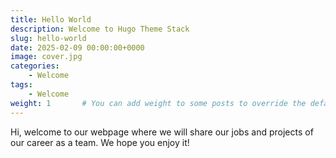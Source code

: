 ```yaml
---
title: Hello World
description: Welcome to Hugo Theme Stack
slug: hello-world
date: 2025-02-09 00:00:00+0000
image: cover.jpg
categories:
    - Welcome
tags:
    - Welcome
weight: 1       # You can add weight to some posts to override the default sorting (date descending)
---
```


Hi, welcome to our webpage where we will share our jobs and projects of our career as a team. We hope you enjoy it!